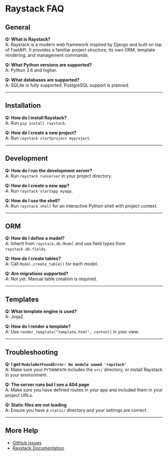 # Raystack FAQ

## General

**Q: What is Raystack?**  
A: Raystack is a modern web framework inspired by Django and built on top of FastAPI. It provides a familiar project structure, its own ORM, template rendering, and management commands.

**Q: What Python versions are supported?**  
A: Python 3.6 and higher.

**Q: What databases are supported?**  
A: SQLite is fully supported. PostgreSQL support is planned.

---

## Installation

**Q: How do I install Raystack?**  
A: Run `pip install raystack`.

**Q: How do I create a new project?**  
A: Run `raystack startproject myproject`.

---

## Development

**Q: How do I run the development server?**  
A: Run `raystack runserver` in your project directory.

**Q: How do I create a new app?**  
A: Run `raystack startapp myapp`.

**Q: How do I use the shell?**  
A: Run `raystack shell` for an interactive Python shell with project context.

---

## ORM

**Q: How do I define a model?**  
A: Inherit from `raystack.db.Model` and use field types from `raystack.db.fields`.

**Q: How do I create tables?**  
A: Call `Model.create_table()` for each model.

**Q: Are migrations supported?**  
A: Not yet. Manual table creation is required.

---

## Templates

**Q: What template engine is used?**  
A: Jinja2.

**Q: How do I render a template?**  
A: Use `render_template("template.html", context)` in your view.

---

## Troubleshooting

**Q: I get `ModuleNotFoundError: No module named 'raystack'`**  
A: Make sure your `PYTHONPATH` includes the `src/` directory, or install Raystack in your environment.

**Q: The server runs but I see a 404 page**  
A: Make sure you have defined routes in your app and included them in your project URLs.

**Q: Static files are not loading**  
A: Ensure you have a `static/` directory and your settings are correct.

---

## More Help

- [GitHub Issues](https://github.com/ForceFledgling/raystack/issues)
- [Raystack Documentation](../.docs/index.md) 